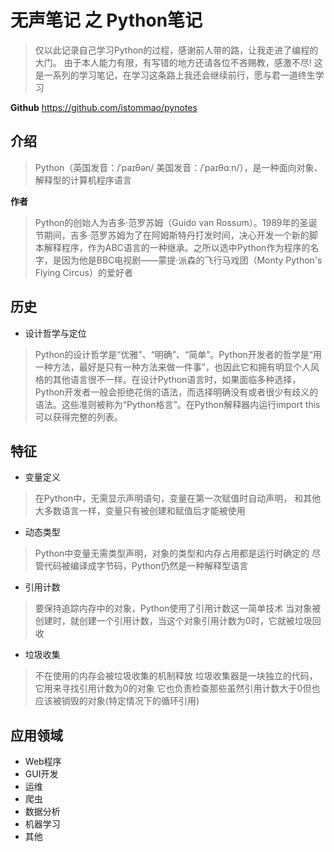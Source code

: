 # 无声笔记 之 Python笔记

> 仅以此记录自己学习Python的过程，感谢前人带的路，让我走进了编程的大门。
> 由于本人能力有限，有写错的地方还请各位不吝赐教，感激不尽!
> 这是一系列的学习笔记，在学习这条路上我还会继续前行，愿与君一道终生学习

**Github** https://github.com/istommao/pynotes

## 介绍

> Python（英国发音：/ˈpaɪθən/ 美国发音：/ˈpaɪθɑːn/），是一种面向对象、解释型的计算机程序语言


**作者**

> Python的创始人为吉多·范罗苏姆（Guido van Rossum）。1989年的圣诞节期间，吉多·范罗苏姆为了在阿姆斯特丹打发时间，决心开发一个新的脚本解释程序，作为ABC语言的一种继承。之所以选中Python作为程序的名字，是因为他是BBC电视剧——蒙提·派森的飞行马戏团（Monty Python's Flying Circus）的爱好者

## 历史

- 设计哲学与定位

> Python的设计哲学是“优雅”、“明确”、“简单”。Python开发者的哲学是“用一种方法，最好是只有一种方法来做一件事”，也因此它和拥有明显个人风格的其他语言很不一样。在设计Python语言时，如果面临多种选择，Python开发者一般会拒绝花俏的语法，而选择明确没有或者很少有歧义的语法。这些准则被称为“Python格言”。在Python解释器内运行import this可以获得完整的列表。


## 特征

- 变量定义

> 在Python中，无需显示声明语句，变量在第一次赋值时自动声明，
> 和其他大多数语言一样，变量只有被创建和赋值后才能被使用


- 动态类型

> Python中变量无需类型声明，对象的类型和内存占用都是运行时确定的
> 尽管代码被编译成字节码，Python仍然是一种解释型语言

- 引用计数

> 要保持追踪内存中的对象，Python使用了引用计数这一简单技术
> 当对象被创建时，就创建一个引用计数，当这个对象引用计数为0时，它就被垃圾回收


- 垃圾收集

> 不在使用的内存会被垃圾收集的机制释放
> 垃圾收集器是一块独立的代码，它用来寻找引用计数为0的对象
> 它也负责检查那些虽然引用计数大于0但也应该被销毁的对象(特定情况下的循环引用)

## 应用领域

- Web程序
- GUI开发
- 运维
- 爬虫
- 数据分析
- 机器学习
- 其他
